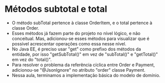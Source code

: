 # Métodos subtotal e total

- O método subTotal pertence à classe OrderItem, e o total pertence à classe Order.
- Esses métodos já fazem parte do projeto no nível lógico, e não conceitual. Mas, adicionou-se esses métodos para visualizar que é possível acrescentar operações como essa nesse nível.
- No Java EE, é preciso usar "get" como prefixo dos métodos da entidade, por isso "getSubTotal()" em vez de "subTotal()" e "getTotal()" em vez do "total()".
- Para resolver o problema da referência cíclica entre Order e Payment, adicionou-se "@JsonIgnore" no atributo "order" classe Payment.
- Nessa aula, terminamos a implementação básica do modelo de domínio.
